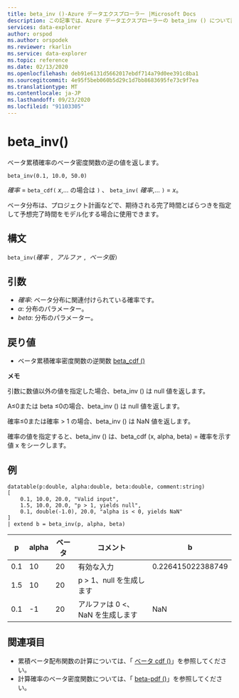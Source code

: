 ```yaml
---
title: beta_inv ()-Azure データエクスプローラー |Microsoft Docs
description: この記事では、Azure データエクスプローラーの beta_inv () について説明します。
services: data-explorer
author: orspod
ms.author: orspodek
ms.reviewer: rkarlin
ms.service: data-explorer
ms.topic: reference
ms.date: 02/13/2020
ms.openlocfilehash: deb91e6131d5662017ebdf714a79d0ee391c8ba1
ms.sourcegitcommit: 4e95f5beb060b5d29c1d7bb8683695fe73c9f7ea
ms.translationtype: MT
ms.contentlocale: ja-JP
ms.lasthandoff: 09/23/2020
ms.locfileid: "91103305"
---
```

# <a name="beta_inv"></a>beta_inv()

ベータ累積確率のベータ密度関数の逆の値を返します。

```kusto
beta_inv(0.1, 10.0, 50.0)
```

*確率*  =  `beta_cdf(` *x*,... の場合は `)` 、 `beta_inv(` *確率*,... `)`  = *x*。 

ベータ分布は、プロジェクト計画などで、期待される完了時間とばらつきを指定して予想完了時間をモデル化する場合に使用できます。

## <a name="syntax"></a>構文

`beta_inv(`*確率* `, `*アルファ* `, `*ベータ版*`)`

## <a name="arguments"></a>引数

* *確率*: ベータ分布に関連付けられている確率です。
* *α*: 分布のパラメーター。
* *beta*: 分布のパラメーター。

## <a name="returns"></a>戻り値

* ベータ累積確率密度関数の逆関数 [beta_cdf ()](./beta-cdffunction.md)

**メモ**

引数に数値以外の値を指定した場合、beta_inv () は null 値を返します。

Α≤0または beta ≤0の場合、beta_inv () は null 値を返します。

確率≤0または確率 > 1 の場合、beta_inv () は NaN 値を返します。

確率の値を指定すると、beta_inv () は、beta_cdf (x, alpha, beta) = 確率を示す値 x をシークします。

## <a name="examples"></a>例

<!-- csl: https://help.kusto.windows.net/Samples -->
```kusto
datatable(p:double, alpha:double, beta:double, comment:string)
[
    0.1, 10.0, 20.0, "Valid input",
    1.5, 10.0, 20.0, "p > 1, yields null",
    0.1, double(-1.0), 20.0, "alpha is < 0, yields NaN"
]
| extend b = beta_inv(p, alpha, beta)
```

|p|alpha|ベータ|コメント|b|
|---|---|---|---|---|
|0.1|10|20|有効な入力|0.226415022388749|
|1.5|10|20|p > 1、null を生成します||
|0.1|-1|20|アルファは 0 <、NaN を生成します|NaN|

## <a name="see-also"></a>関連項目

* 累積ベータ配布関数の計算については、「 [ベータ cdf ()](./beta-cdffunction.md)」を参照してください。
* 計算確率のベータ密度関数については、「 [beta-pdf ()](./beta-pdffunction.md)」を参照してください。
